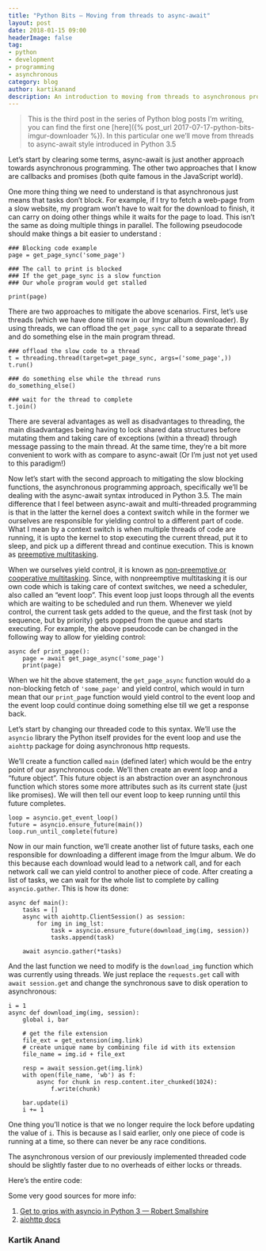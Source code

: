 ```yaml
---
title: "Python Bits — Moving from threads to async-await"
layout: post
date: 2018-01-15 09:00
headerImage: false
tag:
- python
- development
- programming
- asynchronous
category: blog
author: kartikanand
description: An introduction to moving from threads to asynchronous programming
---
```


> This is the third post in the series of Python blog posts I’m writing, you can
> find the first one
[here]({% post_url 2017-07-17-python-bits-imgur-downloader %}).
In this particular one we’ll move from threads to async-await style introduced
in Python 3.5

Let’s start by clearing some terms, async-await is just another approach towards
asynchronous programming. The other two approaches that I know are callbacks and
promises (both quite famous in the JavaScript world).

One more thing thing we need to understand is that asynchronous just means that
tasks don’t block. For example, if I try to fetch a web-page from a slow
website, my program won’t have to wait for the download to finish, it can carry
on doing other things while it waits for the page to load. This isn’t the same
as doing multiple things in parallel. The following pseudocode should make
things a bit easier to understand :

    ### Blocking code example
    page = get_page_sync('some_page')

    ### The call to print is blocked
    ### If the get_page_sync is a slow function
    ### Our whole program would get stalled

    print(page)

There are two approaches to mitigate the above scenarios. First, let’s use
threads (which we have done till now in our Imgur album downloader). By using
threads, we can offload the `get_page_sync` call to a separate thread and do
something else in the main program thread.

    ### offload the slow code to a thread
    t = threading.thread(target=get_page_sync, args=('some_page',))
    t.run()

    ### do something else while the thread runs
    do_something_else()

    ### wait for the thread to complete
    t.join()

There are several advantages as well as disadvantages to threading, the main
disadvantages being having to lock shared data structures before mutating them
and taking care of exceptions (within a thread) through message passing to the
main thread. At the same time, they’re a bit more convenient to work with as
compare to async-await (Or I’m just not yet used to this paradigm!)

Now let’s start with the second approach to mitigating the slow blocking
functions, the asynchronous programming approach, specifically we’ll be dealing
with the async-await syntax introduced in Python 3.5. The main difference that I
feel between async-await and multi-threaded programming is that in the latter
the kernel does a context switch while in the former we ourselves are
responsible for yielding control to a different part of code. What I mean by a
context switch is when multiple threads of code are running, it is upto the
kernel to stop executing the current thread, put it to sleep, and pick up a
different thread and continue execution. This is known as [preemptive
multitasking](https://en.wikipedia.org/wiki/Preemption_(computing)).

When we ourselves yield control, it is known as [non-preemptive or cooperative
multitasking](https://en.wikipedia.org/wiki/Cooperative_multitasking). Since,
with nonpreemptive multitasking it is our own code which is taking care of
context switches, we need a scheduler, also called an “event loop”. This event
loop just loops through all the events which are waiting to be scheduled and run
them. Whenever we yield control, the current task gets added to the queue, and
the first task (not by sequence, but by priority) gets popped from the queue and
starts executing. For example, the above pseudocode can be changed in the
following way to allow for yielding control:

    async def print_page():
        page = await get_page_async('some_page')
        print(page)

When we hit the above statement, the `get_page_async` function would do a
non-blocking fetch of `'some_page'` and yield control, which would in turn mean
that our `print_page` function would yield control to the event loop and the
event loop could continue doing something else till we get a response back.

Let’s start by changing our threaded code to this syntax. We’ll use the
`asyncio` library the Python itself provides for the event loop and use the
`aiohttp` package for doing asynchronous http requests.

We’ll create a function called `main` (defined later) which would be the entry
point of our asynchronous code. We’ll then create an event loop and a “future
object”. This future object is an abstraction over an asynchronous function
which stores some more attributes such as its current state (just like
promises). We will then tell our event loop to keep running until this future
completes.

    loop = asyncio.get_event_loop()
    future = asyncio.ensure_future(main())
    loop.run_until_complete(future)

Now in our main function, we’ll create another list of future tasks, each one
responsible for downloading a different image from the Imgur album. We do this
because each download would lead to a network call, and for each network call we
can yield control to another piece of code. After creating a list of tasks, we
can wait for the whole list to complete by calling `asyncio.gather`. This is how
its done:

    async def main():
        tasks = []
        async with aiohttp.ClientSession() as session:
            for img in img_lst:
                task = asyncio.ensure_future(download_img(img, session))
                tasks.append(task)

        await asyncio.gather(*tasks)

And the last function we need to modify is the `download_img` function which was
currently using threads. We just replace the `requests.get` call with `await
session.get` and change the synchronous save to disk operation to asynchronous:

    i = 1
    async def download_img(img, session):
        global i, bar

        # get the file extension
        file_ext = get_extension(img.link)
        # create unique name by combining file id with its extension
        file_name = img.id + file_ext

        resp = await session.get(img.link)
        with open(file_name, 'wb') as f:
            async for chunk in resp.content.iter_chunked(1024):
                f.write(chunk)

        bar.update(i)
        i += 1

One thing you’ll notice is that we no longer require the lock before updating
the value of `i`. This is because as I said earlier, only one piece of code is
running at a time, so there can never be any race conditions.

The asynchronous version of our previously implemented threaded code should be
slightly faster due to no overheads of either locks or threads.

Here’s the entire code:

<script src="https://gist.github.com/kartikanand/de7dd017af18078a7edf0b5be2317e20.js"></script>

Some very good sources for more info:

1.  [Get to grips with asyncio in Python 3 — Robert
Smallshire](https://www.youtube.com/watch?v=M-UcUs7IMIM&feature=youtu.be)
1.  [aiohttp docs](https://aiohttp.readthedocs.io/en/stable/)

### Kartik Anand

